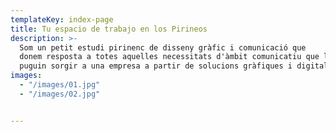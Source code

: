 ```yaml
---
templateKey: index-page
title: Tu espacio de trabajo en los Pirineos
description: >-
  Som un petit estudi pirinenc de disseny gràfic i comunicació que
  donem resposta a totes aquelles necessitats d'àmbit comunicatiu que li
  puguin sorgir a una empresa a partir de solucions gràfiques i digitals
images:
  - "/images/01.jpg"
  - "/images/02.jpg"


---
```

